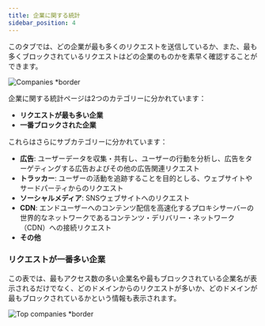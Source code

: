 ```yaml
---
title: 企業に関する統計
sidebar_position: 4
---
```


このタブでは、どの企業が最も多くのリクエストを送信しているか、また、最も多くブロックされているリクエストはどの企業のものかを素早く確認することができます。

![Companies \*border](https://cdn.adtidy.org/content/kb/dns/private/new_dns/statistics/companies.png)

企業に関する統計ページは2つのカテゴリーに分かれています：

- **リクエストが最も多い企業**
- **一番ブロックされた企業**

これらはさらにサブカテゴリーに分かれています：

- **広告**: ユーザーデータを収集・共有し、ユーザーの行動を分析し、広告をターゲティングする広告およびその他の広告関連リクエスト
- **トラッカー**: ユーザーの活動を追跡することを目的としる、ウェブサイトやサードパーティからのリクエスト
- **ソーシャルメディア**: SNSウェブサイトへのリクエスト
- **CDN**: エンドユーザーへのコンテンツ配信を高速化するプロキシサーバーの世界的なネットワークであるコンテンツ・デリバリー・ネットワーク（CDN）への接続リクエスト
- **その他**

### リクエストが一番多い企業

この表では、最もアクセス数の多い企業名や最もブロックされている企業名が表示されるだけでなく、どのドメインからのリクエストが多いか、どのドメインが最もブロックされているかという情報も表示されます。

![Top companies \*border](https://cdn.adtidy.org/content/kb/dns/private/new_dns/statistics/top_companies_breakdown.png)
